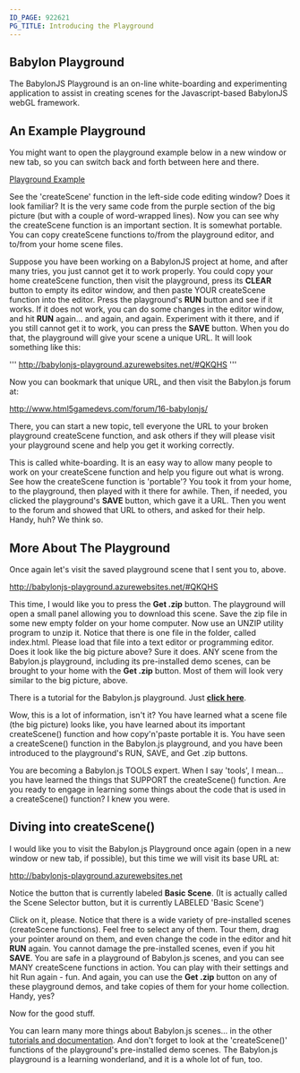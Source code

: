```yaml
---
ID_PAGE: 922621
PG_TITLE: Introducing the Playground
---
```


## Babylon Playground ##

The BabylonJS Playground is an on-line white-boarding and experimenting application to assist in creating scenes for the Javascript-based BabylonJS webGL framework.  

## An Example Playground ##

You might want to open the playground example below in a new window or new tab, so you can switch back and forth between here and there.

[Playground Example](http://babylonjs-playground.azurewebsites.net/#QKQHS)

See the 'createScene' function in the left-side code editing window?  Does it look familiar?  It is the very same code from the purple section of the big picture (but with a couple of word-wrapped lines).  Now you can see why the createScene function is an important section.  It is somewhat portable.  You can copy createScene functions to/from the playground editor, and to/from your home scene files.

Suppose you have been working on a BabylonJS project at home, and after many tries, you just cannot get it to work properly.  You could copy your home createScene function, then visit the playground, press its **CLEAR** button to empty its editor window, and then paste YOUR createScene function into the editor. Press the playground's **RUN** button and see if it works.  If it does not work, you can do some changes in the editor window, and hit **RUN** again... and again, and again.  Experiment with it there, and if you still cannot get it to work, you can press the **SAVE** button.  When you do that, the playground will give your scene a unique URL.  It will look something like this:

'''
http://babylonjs-playground.azurewebsites.net/#QKQHS
'''

Now you can bookmark that unique URL, and then visit the Babylon.js forum at:

http://www.html5gamedevs.com/forum/16-babylonjs/

There, you can start a new topic, tell everyone the URL to your broken playground createScene function, and ask others if they will please visit your playground scene and help you get it working correctly.  

This is called white-boarding.  It is an easy way to allow many people to work on your createScene function and help you figure out what is wrong.  See how the createScene function is 'portable'?  You took it from your home, to the playground, then played with it there for awhile.  Then, if needed, you clicked the playground's **SAVE** button, which gave it a URL.   Then you went to the forum and showed that URL to others, and asked for their help.  Handy, huh?  We think so.

## More About The Playground ##
Once again let's visit the saved playground scene that I sent you to, above.

http://babylonjs-playground.azurewebsites.net/#QKQHS

This time, I would like you to press the **Get .zip** button.  The playground will open a small panel allowing you to download this scene.  Save the zip file in some new empty folder on your home computer.  Now use an UNZIP utility program to unzip it.  Notice that there is one file in the folder, called index.html.  Please load that file into a text editor or programming editor.  Does it look like the big picture above?  Sure it does.  ANY scene from the Babylon.js playground, including its pre-installed demo scenes, can be brought to your home with the **Get .zip** button.  Most of them will look very similar to the big picture, above.

There is a tutorial for the Babylon.js playground.  Just [**click here**](http://doc.babylonjs.com/page.php?p=22631).

Wow, this is a lot of information, isn't it?  You have learned what a scene file (the big picture) looks like, you have learned about its important createScene() function and how copy'n'paste portable it is.  You have seen a createScene() function in the Babylon.js playground, and you have been introduced to the playground's RUN, SAVE, and Get .zip buttons.

You are becoming a Babylon.js TOOLS expert.  When I say 'tools', I mean... you have learned the things that SUPPORT the createScene() function.  Are you ready to engage in learning some things about the code that is used in a createScene() function?  I knew you were.

## Diving into createScene() ##
 
I would like you to visit the Babylon.js Playground once again (open in a new window or new tab, if possible), but this time we will visit its base URL at:

http://babylonjs-playground.azurewebsites.net

Notice the button that is currently labeled **Basic Scene**.  (It is actually called the Scene Selector button, but it is currently LABELED 'Basic Scene')

Click on it, please.  Notice that there is a wide variety of pre-installed scenes (createScene functions).  Feel free to select any of them.  Tour them, drag your pointer around on them, and even change the code in the editor and hit **RUN** again.  You cannot damage the pre-installed scenes, even if you hit **SAVE**.  You are safe in a playground of Babylon.js scenes, and you can see MANY createScene functions in action.  You can play with their settings and hit Run again - fun.  And again, you can use the **Get .zip** button on any of these playground demos, and take copies of them for your home collection.  Handy, yes?

Now for the good stuff.  

You can learn many more things about Babylon.js scenes... in the other [tutorials and documentation](http://doc.babylonjs.com/).  And don't forget to look at the 'createScene()' functions of the playground's pre-installed demo scenes.  The Babylon.js playground is a learning wonderland, and it is a whole lot of fun, too.

